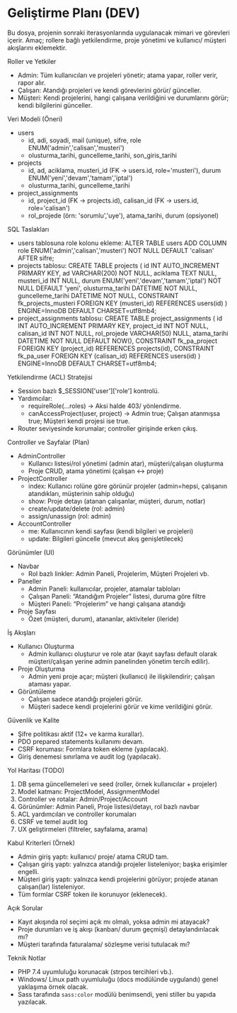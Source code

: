 Geliştirme Planı (DEV)
======================

Bu dosya, projenin sonraki iterasyonlarında uygulanacak mimari ve görevleri içerir. Amaç; rollere bağlı yetkilendirme, proje yönetimi ve kullanıcı/ müşteri akışlarını eklemektir.

Roller ve Yetkiler
- Admin: Tüm kullanıcıları ve projeleri yönetir; atama yapar, roller verir, rapor alır.
- Çalışan: Atandığı projeleri ve kendi görevlerini görür/ günceller.
- Müşteri: Kendi projelerini, hangi çalışana verildiğini ve durumlarını görür; kendi bilgilerini günceller.

Veri Modeli (Öneri)
- users
  - id, adi, soyadi, mail (unique), sifre, role ENUM('admin','calisan','musteri')
  - olusturma_tarihi, guncelleme_tarihi, son_giris_tarihi
- projects
  - id, ad, aciklama, musteri_id (FK → users.id, role='musteri'), durum ENUM('yeni','devam','tamam','iptal')
  - olusturma_tarihi, guncelleme_tarihi
- project_assignments
  - id, project_id (FK → projects.id), calisan_id (FK → users.id, role='calisan')
  - rol_projede (örn: 'sorumlu','uye'), atama_tarihi, durum (opsiyonel)

SQL Taslakları
- users tablosuna role kolonu ekleme:
  ALTER TABLE users ADD COLUMN role ENUM('admin','calisan','musteri') NOT NULL DEFAULT 'calisan' AFTER sifre;
- projects tablosu:
  CREATE TABLE projects (
    id INT AUTO_INCREMENT PRIMARY KEY,
    ad VARCHAR(200) NOT NULL,
    aciklama TEXT NULL,
    musteri_id INT NULL,
    durum ENUM('yeni','devam','tamam','iptal') NOT NULL DEFAULT 'yeni',
    olusturma_tarihi DATETIME NOT NULL,
    guncelleme_tarihi DATETIME NOT NULL,
    CONSTRAINT fk_projects_musteri FOREIGN KEY (musteri_id) REFERENCES users(id)
  ) ENGINE=InnoDB DEFAULT CHARSET=utf8mb4;
- project_assignments tablosu:
  CREATE TABLE project_assignments (
    id INT AUTO_INCREMENT PRIMARY KEY,
    project_id INT NOT NULL,
    calisan_id INT NOT NULL,
    rol_projede VARCHAR(50) NULL,
    atama_tarihi DATETIME NOT NULL DEFAULT NOW(),
    CONSTRAINT fk_pa_project FOREIGN KEY (project_id) REFERENCES projects(id),
    CONSTRAINT fk_pa_user FOREIGN KEY (calisan_id) REFERENCES users(id)
  ) ENGINE=InnoDB DEFAULT CHARSET=utf8mb4;

Yetkilendirme (ACL) Stratejisi
- Session bazlı $_SESSION['user']['role'] kontrolü.
- Yardımcılar:
  - requireRole(...roles) → Aksi halde 403/ yönlendirme.
  - canAccessProject(user, project) → Admin true; Çalışan atanmışsa true; Müşteri kendi projesi ise true.
- Router seviyesinde korumalar; controller girişinde erken çıkış.

Controller ve Sayfalar (Plan)
- AdminController
  - Kullanıcı listesi/rol yönetimi (admin atar), müşteri/çalışan oluşturma
  - Proje CRUD, atama yönetimi (çalışan ↔ proje)
- ProjectController
  - index: Kullanıcı rolüne göre görünür projeler (admin=hepsi, çalışanın atandıkları, müşterinin sahip olduğu)
  - show: Proje detayı (atanan çalışanlar, müşteri, durum, notlar)
  - create/update/delete (rol: admin)
  - assign/unassign (rol: admin)
- AccountController
  - me: Kullanıcının kendi sayfası (kendi bilgileri ve projeleri)
  - update: Bilgileri güncelle (mevcut akış genişletilecek)

Görünümler (UI)
- Navbar
  - Rol bazlı linkler: Admin Paneli, Projelerim, Müşteri Projeleri vb.
- Paneller
  - Admin Paneli: kullanıcılar, projeler, atamalar tabloları
  - Çalışan Paneli: “Atandığım Projeler” listesi, duruma göre filtre
  - Müşteri Paneli: “Projelerim” ve hangi çalışana atandığı
- Proje Sayfası
  - Özet (müşteri, durum), atananlar, aktiviteler (ileride)

İş Akışları
- Kullanıcı Oluşturma
  - Admin kullanıcı oluşturur ve role atar (kayıt sayfası default olarak müşteri/çalışan yerine admin panelinden yönetim tercih edilir).
- Proje Oluşturma
  - Admin yeni proje açar; müşteri (kullanıcı) ile ilişkilendirir; çalışan ataması yapar.
- Görüntüleme
  - Çalışan sadece atandığı projeleri görür.
  - Müşteri sadece kendi projelerini görür ve kime verildiğini görür.

Güvenlik ve Kalite
- Şifre politikası aktif (12+ ve karma kurallar).
- PDO prepared statements kullanımı devam.
- CSRF koruması: Formlara token ekleme (yapılacak).
- Giriş denemesi sınırlama ve audit log (yapılacak).

Yol Haritası (TODO)
1) DB şema güncellemeleri ve seed (roller, örnek kullanıcılar + projeler)
2) Model katmanı: ProjectModel, AssignmentModel
3) Controller ve rotalar: Admin/Project/Account
4) Görünümler: Admin Paneli, Proje listesi/detayı, rol bazlı navbar
5) ACL yardımcıları ve controller korumaları
6) CSRF ve temel audit log
7) UX geliştirmeleri (filtreler, sayfalama, arama)

Kabul Kriterleri (Örnek)
- Admin giriş yaptı: kullanıcı/ proje/ atama CRUD tam.
- Çalışan giriş yaptı: yalnızca atandığı projeler listeleniyor; başka erişimler engelli.
- Müşteri giriş yaptı: yalnızca kendi projelerini görüyor; projede atanan çalışan(lar) listeleniyor.
- Tüm formlar CSRF token ile korunuyor (eklenecek).

Açık Sorular
- Kayıt akışında rol seçimi açık mı olmalı, yoksa admin mi atayacak?
- Proje durumları ve iş akışı (kanban/ durum geçmişi) detaylandırılacak mı?
- Müşteri tarafında faturalama/ sözleşme verisi tutulacak mı?

Teknik Notlar
- PHP 7.4 uyumluluğu korunacak (strpos tercihleri vb.).
- Windows/ Linux path uyumluluğu (docs modülünde uygulandı) genel yaklaşıma örnek olacak.
- Sass tarafında `sass:color` modülü benimsendi, yeni stiller bu yapıda yazılacak.

